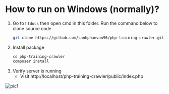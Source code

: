 # How to run on Windows (normally)?
1. Go to ```htdocs``` then open cmd in this folder. Run the command below to clone source code
   ```sh
   git clone https://github.com/sanhphanvan96/php-training-crawler.git
   ```
2. Install package
   ```sh
   cd php-training-crawler
   composer install
   ```
3. Verify server is running
   - Visit http://localhost/php-training-crawler/public/index.php

![pic1](./demo/pic1.png)
